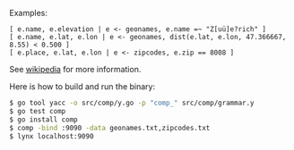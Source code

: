 Examples:
```
[ e.name, e.elevation | e <- geonames, e.name =~ "Z[uü]e?rich" ]
[ e.name, e.lat, e.lon | e <- geonames, dist(e.lat, e.lon, 47.366667, 8.55) < 0.500 ]
[ e.place, e.lat, e.lon | e <- zipcodes, e.zip == 8008 ]
```

See [wikipedia](http://en.wikipedia.org/wiki/List_comprehension) for more information.

Here is how to build and run the binary:
``` bash
$ go tool yacc -o src/comp/y.go -p "comp_" src/comp/grammar.y
$ go test comp
$ go install comp
$ comp -bind :9090 -data geonames.txt,zipcodes.txt
$ lynx localhost:9090
```

